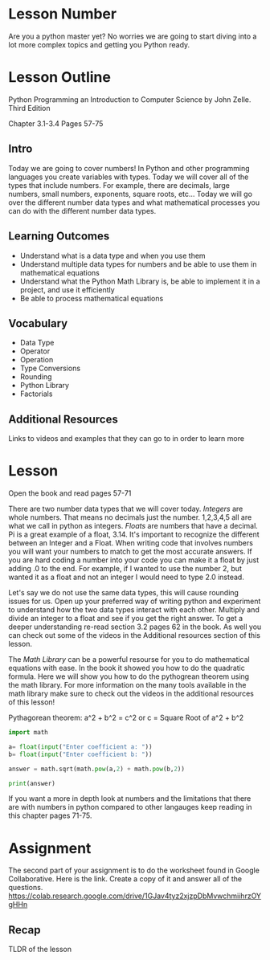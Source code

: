 # Lesson Number

Are you a python master yet? No worries we are going to start diving into a lot more complex topics and getting you Python ready.

# Lesson Outline #

Python Programming an Introduction to Computer Science by John Zelle. Third Edition

Chapter 3.1-3.4 Pages 57-75

## Intro ##

Today we are going to cover numbers! In Python and other programming languages you create variables with types. Today we will cover all of the types that include numbers. For example, there are decimals, large numbers, small numbers, exponents, square roots, etc... Today we will go over the different number data types and what mathematical processes you can do with the different number data types.

## Learning Outcomes ##

- Understand what is a data type and when you use them
- Understand multiple data types for numbers and be able to use them in mathematical equations
- Understand what the Python Math Library is, be able to implement it in a project, and use it efficiently
- Be able to process mathematical equations 

## Vocabulary ##

- Data Type
- Operator
- Operation
- Type Conversions
- Rounding
- Python Library
- Factorials

## Additional Resources ##

Links to videos and examples that they can go to in order to learn more

# Lesson #

Open the book and read pages 57-71

There are two number data types that we will cover today. *Integers* are whole numbers. That means no decimals just the number. 1,2,3,4,5 all are what we call in python as integers. *Floats* are numbers that have a decimal.  Pi is a great example of a float, 3.14. It's important to recognize the different between an Integer and a Float. When writing code that involves numbers you will want your numbers to match to get the most accurate answers. If you are hard coding a number into your code you can make it a float by just adding .0 to the end. For example, if I wanted to use the number 2, but wanted it as a float and not an integer I would need to type 2.0 instead.

Let's say we do not use the same data types, this will cause rounding issues for us. Open up your preferred way of writing python and experiment to understand how the two data types interact with each other. Multiply and divide an integer to a float and see if you get the right answer. To get a deeper understanding re-read section 3.2 pages 62 in the book. As well you can check out some of the videos in the Additional resources section of this lesson.

The *Math Library* can be a powerful resourse for you to do mathematical equations with ease. In the book it showed you how to do the quadratic formula. Here we will show you how to do the pythogrean theorem using the math library. For more information on the many tools available in the math library make sure to check out the videos in the additional resources of this lesson!

Pythagorean theorem: a^2 + b^2 = c^2 or c = Square Root of a^2 + b^2

```python
import math

a= float(input("Enter coefficient a: "))
b= float(input("Enter coefficient b: "))

answer = math.sqrt(math.pow(a,2) + math.pow(b,2))

print(answer)
```

If you want a more in depth look at numbers and the limitations that there are with numbers in python compared to other langauges keep reading in this chapter pages 71-75.



# Assignment #

The second part of your assignment is to do the worksheet found in Google Collaborative. Here is the link. Create a copy of it and answer all of the questions. https://colab.research.google.com/drive/1GJav4tyz2xjzpDbMvwchmiihrzOYgHHn

## Recap ##

TLDR of the lesson
